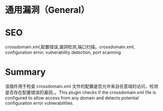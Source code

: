 # 通用漏洞（General）
# SEO
crossdomain.xml,配置错误,漏洞检测,端口扫描。crossdomain.xml, configuration error, vulnerability detection, port scanning
# Summary
该插件用于检查 crossdomain.xml 文件的配置是否允许来自任意域的访问，检测是否存在配置错误的漏洞。。This plugin checks if the crossdomain.xml file is configured to allow access from any domain and detects potential configuration error vulnerabilities.
